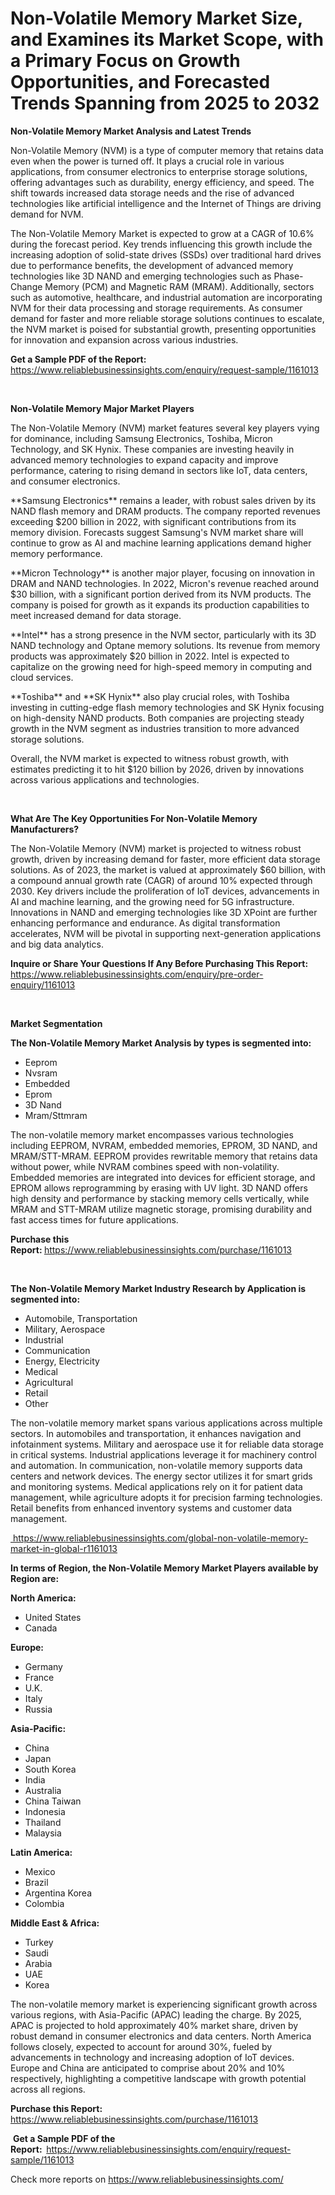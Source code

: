 <p><h1>Non-Volatile Memory Market Size, and Examines its Market Scope, with a Primary Focus on Growth Opportunities, and Forecasted Trends Spanning from 2025 to 2032</h1></p><p><strong>Non-Volatile Memory Market Analysis and Latest Trends</strong></p>
<p><p>Non-Volatile Memory (NVM) is a type of computer memory that retains data even when the power is turned off. It plays a crucial role in various applications, from consumer electronics to enterprise storage solutions, offering advantages such as durability, energy efficiency, and speed. The shift towards increased data storage needs and the rise of advanced technologies like artificial intelligence and the Internet of Things are driving demand for NVM.</p><p>The Non-Volatile Memory Market is expected to grow at a CAGR of 10.6% during the forecast period. Key trends influencing this growth include the increasing adoption of solid-state drives (SSDs) over traditional hard drives due to performance benefits, the development of advanced memory technologies like 3D NAND and emerging technologies such as Phase-Change Memory (PCM) and Magnetic RAM (MRAM). Additionally, sectors such as automotive, healthcare, and industrial automation are incorporating NVM for their data processing and storage requirements. As consumer demand for faster and more reliable storage solutions continues to escalate, the NVM market is poised for substantial growth, presenting opportunities for innovation and expansion across various industries.</p></p>
<p><strong>Get a Sample PDF of the Report:&nbsp;</strong> <a href="https://www.reliablebusinessinsights.com/enquiry/request-sample/1161013?utm_campaign=2278&utm_medium=2&utm_source=Github&utm_content=ia&utm_term=22032025&utm_id=non-volatile-memory">https://www.reliablebusinessinsights.com/enquiry/request-sample/1161013</a></p>
<p>&nbsp;</p>
<p><strong>Non-Volatile Memory Major Market Players</strong></p>
<p><p>The Non-Volatile Memory (NVM) market features several key players vying for dominance, including Samsung Electronics, Toshiba, Micron Technology, and SK Hynix. These companies are investing heavily in advanced memory technologies to expand capacity and improve performance, catering to rising demand in sectors like IoT, data centers, and consumer electronics.</p><p>**Samsung Electronics** remains a leader, with robust sales driven by its NAND flash memory and DRAM products. The company reported revenues exceeding $200 billion in 2022, with significant contributions from its memory division. Forecasts suggest Samsung's NVM market share will continue to grow as AI and machine learning applications demand higher memory performance.</p><p>**Micron Technology** is another major player, focusing on innovation in DRAM and NAND technologies. In 2022, Micron's revenue reached around $30 billion, with a significant portion derived from its NVM products. The company is poised for growth as it expands its production capabilities to meet increased demand for data storage.</p><p>**Intel** has a strong presence in the NVM sector, particularly with its 3D NAND technology and Optane memory solutions. Its revenue from memory products was approximately $20 billion in 2022. Intel is expected to capitalize on the growing need for high-speed memory in computing and cloud services.</p><p>**Toshiba** and **SK Hynix** also play crucial roles, with Toshiba investing in cutting-edge flash memory technologies and SK Hynix focusing on high-density NAND products. Both companies are projecting steady growth in the NVM segment as industries transition to more advanced storage solutions.</p><p>Overall, the NVM market is expected to witness robust growth, with estimates predicting it to hit $120 billion by 2026, driven by innovations across various applications and technologies.</p></p>
<p>&nbsp;</p>
<p><strong>What Are The Key Opportunities For Non-Volatile Memory Manufacturers?</strong></p>
<p><p>The Non-Volatile Memory (NVM) market is projected to witness robust growth, driven by increasing demand for faster, more efficient data storage solutions. As of 2023, the market is valued at approximately $60 billion, with a compound annual growth rate (CAGR) of around 10% expected through 2030. Key drivers include the proliferation of IoT devices, advancements in AI and machine learning, and the growing need for 5G infrastructure. Innovations in NAND and emerging technologies like 3D XPoint are further enhancing performance and endurance. As digital transformation accelerates, NVM will be pivotal in supporting next-generation applications and big data analytics.</p></p>
<p><strong>Inquire or Share Your Questions If Any Before Purchasing This Report:</strong> <a href="https://www.reliablebusinessinsights.com/enquiry/pre-order-enquiry/1161013?utm_campaign=2278&utm_medium=2&utm_source=Github&utm_content=ia&utm_term=22032025&utm_id=non-volatile-memory">https://www.reliablebusinessinsights.com/enquiry/pre-order-enquiry/1161013</a></p>
<p>&nbsp;</p>
<p><strong>Market Segmentation</strong></p>
<p><strong>The Non-Volatile Memory Market Analysis by types is segmented into:</strong></p>
<p><ul><li>Eeprom</li><li>Nvsram</li><li>Embedded</li><li>Eprom</li><li>3D Nand</li><li>Mram/Sttmram</li></ul></p>
<p><p>The non-volatile memory market encompasses various technologies including EEPROM, NVRAM, embedded memories, EPROM, 3D NAND, and MRAM/STT-MRAM. EEPROM provides rewritable memory that retains data without power, while NVRAM combines speed with non-volatility. Embedded memories are integrated into devices for efficient storage, and EPROM allows reprogramming by erasing with UV light. 3D NAND offers high density and performance by stacking memory cells vertically, while MRAM and STT-MRAM utilize magnetic storage, promising durability and fast access times for future applications.</p></p>
<p><strong>Purchase this Report:&nbsp;</strong><a href="https://www.reliablebusinessinsights.com/purchase/1161013?utm_campaign=2278&utm_medium=2&utm_source=Github&utm_content=ia&utm_term=22032025&utm_id=non-volatile-memory">https://www.reliablebusinessinsights.com/purchase/1161013</a></p>
<p>&nbsp;</p>
<p><strong>The Non-Volatile Memory Market Industry Research by Application is segmented into:</strong></p>
<p><ul><li>Automobile, Transportation</li><li>Military, Aerospace</li><li>Industrial</li><li>Communication</li><li>Energy, Electricity</li><li>Medical</li><li>Agricultural</li><li>Retail</li><li>Other</li></ul></p>
<p><p>The non-volatile memory market spans various applications across multiple sectors. In automobiles and transportation, it enhances navigation and infotainment systems. Military and aerospace use it for reliable data storage in critical systems. Industrial applications leverage it for machinery control and automation. In communication, non-volatile memory supports data centers and network devices. The energy sector utilizes it for smart grids and monitoring systems. Medical applications rely on it for patient data management, while agriculture adopts it for precision farming technologies. Retail benefits from enhanced inventory systems and customer data management.</p></p>
<p><a href="https://www.reliablebusinessinsights.com/global-non-volatile-memory-market-in-global-r1161013?utm_campaign=2278&utm_medium=2&utm_source=Github&utm_content=ia&utm_term=22032025&utm_id=non-volatile-memory">&nbsp;https://www.reliablebusinessinsights.com/global-non-volatile-memory-market-in-global-r1161013</a></p>
<p><strong>In terms of Region, the Non-Volatile Memory Market Players available by Region are:</strong></p>
<p>
    <p> <strong> North America: </strong>
        <ul>
            <li>United States</li>
            <li>Canada</li>
        </ul>
        </p> 
    <p> <strong> Europe: </strong>
        <ul>
            <li>Germany</li>
            <li>France</li>
            <li>U.K.</li>
            <li>Italy</li>
            <li>Russia</li>
        </ul>
        </p> 
    <p> <strong> Asia-Pacific: </strong>
        <ul>
            <li>China</li>
            <li>Japan</li>
            <li>South Korea</li>
            <li>India</li>
            <li>Australia</li>
            <li>China Taiwan</li>
            <li>Indonesia</li>
            <li>Thailand</li>
            <li>Malaysia</li>
        </ul>
        </p> 
    <p> <strong> Latin America: </strong>
        <ul>
            <li>Mexico</li>
            <li>Brazil</li>
            <li>Argentina Korea</li>
            <li>Colombia</li>
        </ul>
        </p> 
    <p> <strong> Middle East & Africa: </strong>
        <ul>
            <li>Turkey</li>
            <li>Saudi</li>
            <li>Arabia</li>
            <li>UAE</li>
            <li>Korea</li>
        </ul>
    </p>
    </p>
<p><p>The non-volatile memory market is experiencing significant growth across various regions, with Asia-Pacific (APAC) leading the charge. By 2025, APAC is projected to hold approximately 40% market share, driven by robust demand in consumer electronics and data centers. North America follows closely, expected to account for around 30%, fueled by advancements in technology and increasing adoption of IoT devices. Europe and China are anticipated to comprise about 20% and 10% respectively, highlighting a competitive landscape with growth potential across all regions.</p></p>
<p><strong>Purchase this Report: </strong><a href="https://www.reliablebusinessinsights.com/purchase/1161013?utm_campaign=2278&utm_medium=2&utm_source=Github&utm_content=ia&utm_term=22032025&utm_id=non-volatile-memory">https://www.reliablebusinessinsights.com/purchase/1161013</a></p>
<p>&nbsp;<strong>Get a Sample PDF of the Report:&nbsp;&nbsp;</strong><a href="https://www.reliablebusinessinsights.com/enquiry/request-sample/1161013?utm_campaign=2278&utm_medium=2&utm_source=Github&utm_content=ia&utm_term=22032025&utm_id=non-volatile-memory">https://www.reliablebusinessinsights.com/enquiry/request-sample/1161013</a></p>
<p><strong></strong></p>
<p>Check more reports on <a href="https://www.reliablebusinessinsights.com/?utm_campaign=2278&utm_medium=2&utm_source=Github&utm_content=ia&utm_term=22032025&utm_id=non-volatile-memory">https://www.reliablebusinessinsights.com/</a></p>